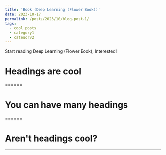 ```yaml
---
title: 'Book (Deep Learning (Flower Book))'
date: 2023-10-17
permalink: /posts/2023/10/blog-post-1/
tags:
  - cool posts
  - category1
  - category2
---
```


Start reading Deep Learning (Flower Book), Interested!

# Headings are cool
======

# You can have many headings
======

# Aren't headings cool?
------
